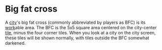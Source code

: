 # Big fat cross

A [city](city)'s big fat cross (commonly abbreviated by players as BFC) is its [work](work)able area. The BFC is the 5x5 square area centered on the city-center [tile](tile), minus the four corner tiles. When you look at a city on the city screen, these tiles will be shown normally, with tiles outside the BFC somewhat darkened.